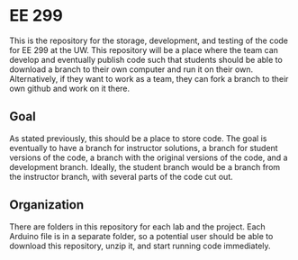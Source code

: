 # EE 299
This is the repository for the storage, development, and testing of the code for EE 299 at the UW.
This repository will be a place where the team can develop and eventually publish code such that students should be able to download a branch to their own computer and run it on their own. Alternatively, if they want to work as a team, they can fork a branch to their own github and work on it there.

## Goal
As stated previously, this should be a place to store code. The goal is eventually to have a branch for instructor solutions, a branch for student versions of the code, a branch with the original versions of the code, and a development branch. Ideally, the student branch would be a branch from the instructor branch, with several parts of the code cut out.

## Organization
There are folders in this repository for each lab and the project. Each Arduino file is in a separate folder, so a potential user should be able to download this repository, unzip it, and start running code immediately.